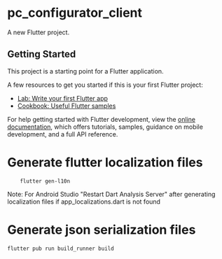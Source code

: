# pc_configurator_client

A new Flutter project.

## Getting Started

This project is a starting point for a Flutter application.

A few resources to get you started if this is your first Flutter project:

- [Lab: Write your first Flutter app](https://docs.flutter.dev/get-started/codelab)
- [Cookbook: Useful Flutter samples](https://docs.flutter.dev/cookbook)

For help getting started with Flutter development, view the
[online documentation](https://docs.flutter.dev/), which offers tutorials,
samples, guidance on mobile development, and a full API reference.


# Generate flutter localization files
```
    flutter gen-l10n
```
Note: For Android Studio "Restart Dart Analysis Server" after generating localization files if app_localizations.dart is not found

# Generate json serialization files
```
flutter pub run build_runner build
```